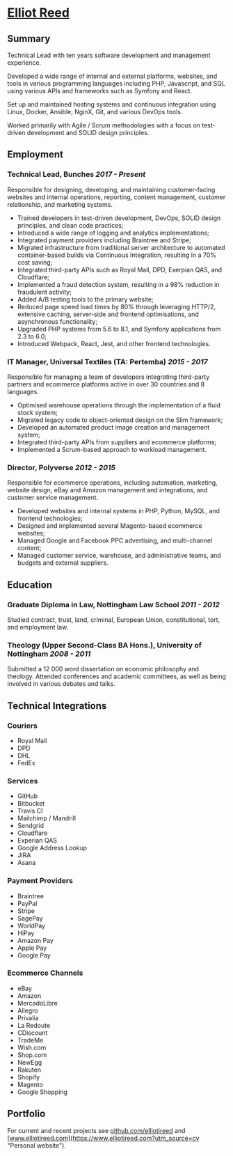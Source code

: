 # [Elliot Reed](https://www.elliotjreed.com?utm_source=cv)

## Summary

Technical Lead with ten years software development and management experience.

Developed a wide range of internal and external platforms, websites, and tools in various programming languages including PHP, Javascript, and SQL using various APIs and frameworks such as Symfony and React.

Set up and maintained hosting systems and continuous integration using Linux, Docker, Ansible, NginX, Git, and various DevOps tools.

Worked primarily with Agile / Scrum methodologies with a focus on test-driven development and SOLID design principles.

## Employment

### **Technical Lead**, Bunches _2017 - Present_

Responsible for designing, developing, and maintaining customer-facing websites and internal operations, reporting, content management, customer relationship, and marketing systems.

- Trained developers in test-driven development, DevOps, SOLID design principles, and clean code practices;
- Introduced a wide range of logging and analytics implementations;
- Integrated payment providers including Braintree and Stripe;
- Migrated infrastructure from traditional server architecture to automated container-based builds via Continuous Integration, resulting in a 70% cost saving;
- Integrated third-party APIs such as Royal Mail, DPD, Exerpian QAS, and Cloudflare;
- Implemented a fraud detection system, resulting in a 98% reduction in fraudulent activity;
- Added A/B testing tools to the primary website;
- Reduced page speed load times by 80% through leveraging HTTP/2, extensive caching, server-side and frontend optimisations, and asynchronous functionality;
- Upgraded PHP systems from 5.6 to 8.1, and Symfony applications from 2.3 to 6.0;
- Introduced Webpack, React, Jest, and other frontend technologies.

### **IT Manager**, Universal Textiles (TA: Pertemba) _2015 - 2017_

Responsible for managing a team of developers integrating third-party partners and ecommerce platforms active in over 30 countries and 8 languages.

- Optimised warehouse operations through the implementation of a fluid stock system;
- Migrated legacy code to object-oriented design on the Slim framework;
- Developed an automated product image creation and management system;
- Integrated third-party APIs from suppliers and ecommerce platforms;
- Implemented a Scrum-based approach to workload management.

### **Director**, Polyverse _2012 - 2015_

Responsible for ecommerce operations, including automation, marketing, website design, eBay and Amazon management and integrations, and customer service management.

- Developed websites and internal systems in PHP, Python, MySQL, and frontend technologies;
- Designed and implemented several Magento-based ecommerce websites;
- Managed Google and Facebook PPC advertising, and multi-channel content;
- Managed customer service, warehouse, and administrative teams, and budgets and external suppliers.

## Education

### **Graduate Diploma in Law**, Nottingham Law School _2011 - 2012_

Studied contract, trust, land, criminal, European Union, constitutional, tort, and employment law.

### **Theology (Upper Second-Class BA Hons.)**, University of Nottingham _2008 - 2011_

Submitted a 12 000 word dissertation on economic philosophy and theology.
Attended conferences and academic committees, as well as being involved in various debates and talks.

## Technical Integrations

### Couriers

- Royal Mail
- DPD
- DHL
- FedEx

### Services

- GitHub
- Bitbucket
- Travis CI
- Mailchimp / Mandrill
- Sendgrid
- Cloudflare
- Experian QAS
- Google Address Lookup
- JIRA
- Asana

### Payment Providers

- Braintree
- PayPal
- Stripe
- SagePay
- WorldPay
- HiPay
- Amazon Pay
- Apple Pay
- Google Pay

### Ecommerce Channels

- eBay
- Amazon
- MercadoLibre
- Allegro
- Privalia
- La Redoute
- CDiscount
- TradeMe
- Wish.com
- Shop.com
- NewEgg
- Rakuten
- Shopify
- Magento
- Google Shopping

## Portfolio

For current and recent projects see [github.com/elliotjreed](https://github.com/elliotjreed "GitHub profile") and [www.elliotjreed.com](https://www.elliotjreed.com?utm_source=cv "Personal website").
